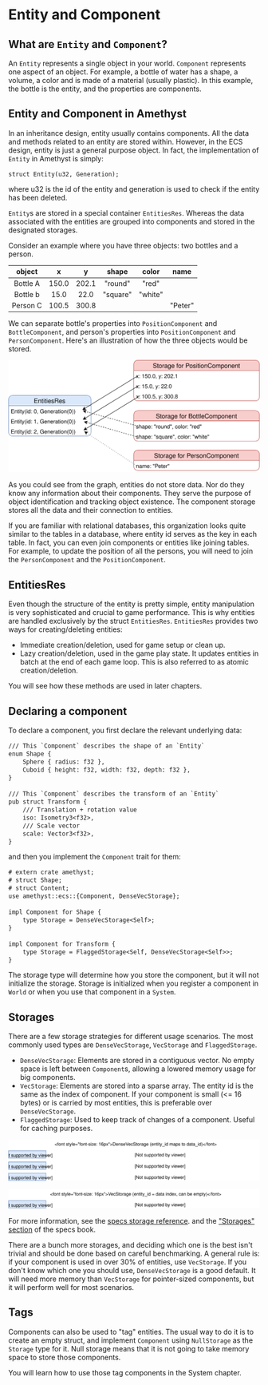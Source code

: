 # Entity and Component

## What are `Entity` and `Component`?

An `Entity` represents a single object in your world. `Component` represents one aspect of an object. For example, a bottle of water has a shape, a volume, a color and is made of a material (usually plastic). In this example, the bottle is the entity, and the properties are components.

## Entity and Component in Amethyst

In an inheritance design, entity usually contains components. All the data and methods related to an entity are stored within. However, in the ECS design, entity is just a general purpose object. In fact, the implementation of `Entity` in Amethyst is simply:

```rust,no_run,noplaypen,ignore
struct Entity(u32, Generation);
```

where u32 is the id of the entity and generation is used to check if the entity has been deleted.

`Entity`s are stored in a special container `EntitiesRes`. Whereas the data associated with the entities are grouped into components and stored in the designated storages.

Consider an example where you have three objects: two bottles and a person.

|  object  |   x   |   y   |   shape  |  color  |   name  |
|:--------:|:-----:|:-----:|:--------:|:-------:|:-------:|
| Bottle A | 150.0 | 202.1 |  "round" |  "red"  |         |
| Bottle b |  15.0 |  22.0 | "square" | "white" |         |
| Person C | 100.5 | 300.8 |          |         | "Peter" |

We can separate bottle's properties into `PositionComponent` and `BottleComponent`, and person's properties into `PositionComponent` and `PersonComponent`. Here's an illustration of how the three objects would be stored.

![How entity and components are stored](../images/concepts/component_and_entity.svg)

As you could see from the graph, entities do not store data. Nor do they know any information about their components. They serve the purpose of object identification and tracking object existence. The component storage stores all the data and their connection to entities.

If you are familiar with relational databases, this organization looks quite similar to the tables in a database, where entity id serves as the key in each table. In fact, you can even join components or entities like joining tables. For example, to update the position of all the persons, you will need to join the `PersonComponent` and the `PositionComponent`. 

## EntitiesRes

Even though the structure of the entity is pretty simple, entity manipulation is very sophisticated and crucial to game performance. This is why entities are handled exclusively by the struct `EntitiesRes`. `EntitiesRes` provides two ways for creating/deleting entities:

* Immediate creation/deletion, used for game setup or clean up.
* Lazy creation/deletion, used in the game play state. It updates entities in batch at the end of each game loop. This is also referred to as atomic creation/deletion.

You will see how these methods are used in later chapters.

## Declaring a component

To declare a component, you first declare the relevant underlying data:

```rust,no_run,noplaypen
/// This `Component` describes the shape of an `Entity`
enum Shape {
    Sphere { radius: f32 },
    Cuboid { height: f32, width: f32, depth: f32 },
}

/// This `Component` describes the transform of an `Entity`
pub struct Transform {
    /// Translation + rotation value
    iso: Isometry3<f32>,
    /// Scale vector
    scale: Vector3<f32>,
}
```

and then you implement the `Component` trait for them:

```rust,no_run,noplaypen
# extern crate amethyst;
# struct Shape;
# struct Content;
use amethyst::ecs::{Component, DenseVecStorage};

impl Component for Shape {
    type Storage = DenseVecStorage<Self>;
}

impl Component for Transform {
    type Storage = FlaggedStorage<Self, DenseVecStorage<Self>>;
}
```

The storage type will determine how you store the component, but it will not initialize the storage. Storage is initialized when you register a component in `World` or when you use that component in a `System`.

## Storages

There are a few storage strategies for different usage scenarios. The most commonly used types are `DenseVecStorage`, `VecStorage` and `FlaggedStorage`.

* `DenseVecStorage`: Elements are stored in a contiguous vector. No empty space is left between `Component`s, allowing a lowered memory usage for big components.
* `VecStorage`: Elements are stored into a sparse array. The entity id is the same as the index of component. If your component is small (<= 16 bytes) or is carried by most entities, this is preferable over `DenseVecStorage`.
* `FlaggedStorage`: Used to keep track of changes of a component. Useful for caching purposes.

![DenseVecStorage](../images/concepts/component_and_entity_densevecstorage.svg)

![VecStorage](../images/concepts/component_and_entity_vecstorage.svg)

For more information, see the [specs storage reference](https://docs.rs/specs/latest/specs/storage/index.html).
and the ["Storages" section](https://slide-rs.github.io/specs/05_storages.html) of the specs book.

There are a bunch more storages, and deciding which one is the best isn't trivial and should be done based on careful benchmarking. A general rule is: if your component is used in over 30% of entities, use `VecStorage`. If you don't know which one you should use, `DenseVecStorage` is a good default. It will need more memory than `VecStorage` for pointer-sized components, but it will perform well for most scenarios.

## Tags

Components can also be used to "tag" entities.
The usual way to do it is to create an empty struct, and implement `Component` using `NullStorage` as the `Storage` type for it.
Null storage means that it is not going to take memory space to store those components.

You will learn how to use those tag components in the System chapter.